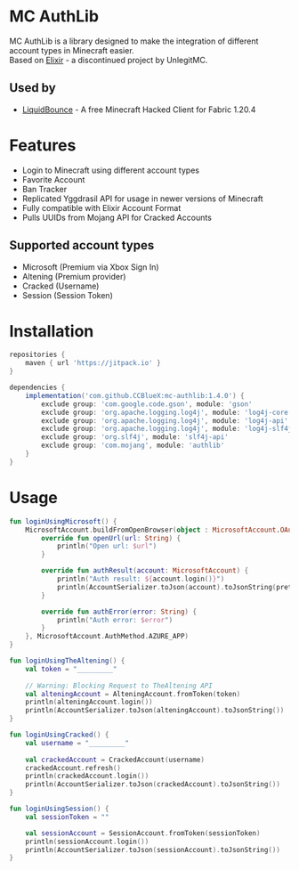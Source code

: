 # MC AuthLib
MC AuthLib is a library designed to make the integration of different account types in Minecraft easier. \
Based on [Elixir](https://github.com/UnlegitMC/Elixir) - a discontinued project by UnlegitMC.

## Used by
- [LiquidBounce](https://liquidbounce.net/) - A free Minecraft Hacked Client for Fabric 1.20.4

# Features
- Login to Minecraft using different account types
- Favorite Account
- Ban Tracker
- Replicated Yggdrasil API for usage in newer versions of Minecraft
- Fully compatible with Elixir Account Format
- Pulls UUIDs from Mojang API for Cracked Accounts

## Supported account types
- Microsoft (Premium via Xbox Sign In)
- Altening (Premium provider)
- Cracked (Username)
- Session (Session Token)

# Installation
```groovy
repositories {
    maven { url 'https://jitpack.io' }
}

dependencies {
    implementation('com.github.CCBlueX:mc-authlib:1.4.0') {
        exclude group: 'com.google.code.gson', module: 'gson'
        exclude group: 'org.apache.logging.log4j', module: 'log4j-core'
        exclude group: 'org.apache.logging.log4j', module: 'log4j-api'
        exclude group: 'org.apache.logging.log4j', module: 'log4j-slf4j-impl'
        exclude group: 'org.slf4j', module: 'slf4j-api'
        exclude group: 'com.mojang', module: 'authlib'
    }
}
```

# Usage
```kotlin
fun loginUsingMicrosoft() {
    MicrosoftAccount.buildFromOpenBrowser(object : MicrosoftAccount.OAuthHandler {
        override fun openUrl(url: String) {
            println("Open url: $url")
        }

        override fun authResult(account: MicrosoftAccount) {
            println("Auth result: ${account.login()}")
            println(AccountSerializer.toJson(account).toJsonString(prettyPrint = true))
        }

        override fun authError(error: String) {
            println("Auth error: $error")
        }
    }, MicrosoftAccount.AuthMethod.AZURE_APP)
}
```

```kotlin
fun loginUsingTheAltening() {
    val token = "_________"
    
    // Warning: Blocking Request to TheAltening API
    val alteningAccount = AlteningAccount.fromToken(token)
    println(alteningAccount.login())
    println(AccountSerializer.toJson(alteningAccount).toJsonString())
}

```

```kotlin
fun loginUsingCracked() {
    val username = "_________"
    
    val crackedAccount = CrackedAccount(username)
    crackedAccount.refresh()
    println(crackedAccount.login())
    println(AccountSerializer.toJson(crackedAccount).toJsonString())
}

```

```kotlin
fun loginUsingSession() {
    val sessionToken = ""

    val sessionAccount = SessionAccount.fromToken(sessionToken)
    println(sessionAccount.login())
    println(AccountSerializer.toJson(sessionAccount).toJsonString())
}
```

